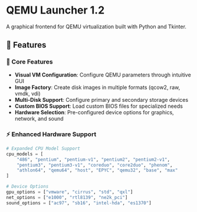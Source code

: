 # QEMU Launcher 1.2

A graphical frontend for QEMU virtualization built with Python and Tkinter.

## 🚀 Features

### 🎯 Core Features
- **Visual VM Configuration**: Configure QEMU parameters through intuitive GUI
- **Image Factory**: Create disk images in multiple formats (qcow2, raw, vmdk, vdi)
- **Multi-Disk Support**: Configure primary and secondary storage devices
- **Custom BIOS Support**: Load custom BIOS files for specialized needs
- **Hardware Selection**: Pre-configured device options for graphics, network, and sound

### ⚡ Enhanced Hardware Support
```python
# Expanded CPU Model Support
cpu_models = [
    "486", "pentium", "pentium-v1", "pentium2", "pentium2-v1",
    "pentium3", "pentium3-v1", "coreduo", "core2duo", "phenom",
    "athlon64", "qemu64", "host", "EPYC", "qemu32", "base", "max"
]

# Device Options
gpu_options = ["vmware", "cirrus", "std", "qxl"]
net_options = ["e1000", "rtl8139", "ne2k_pci"]  
sound_options = ["ac97", "sb16", "intel-hda", "es1370"]